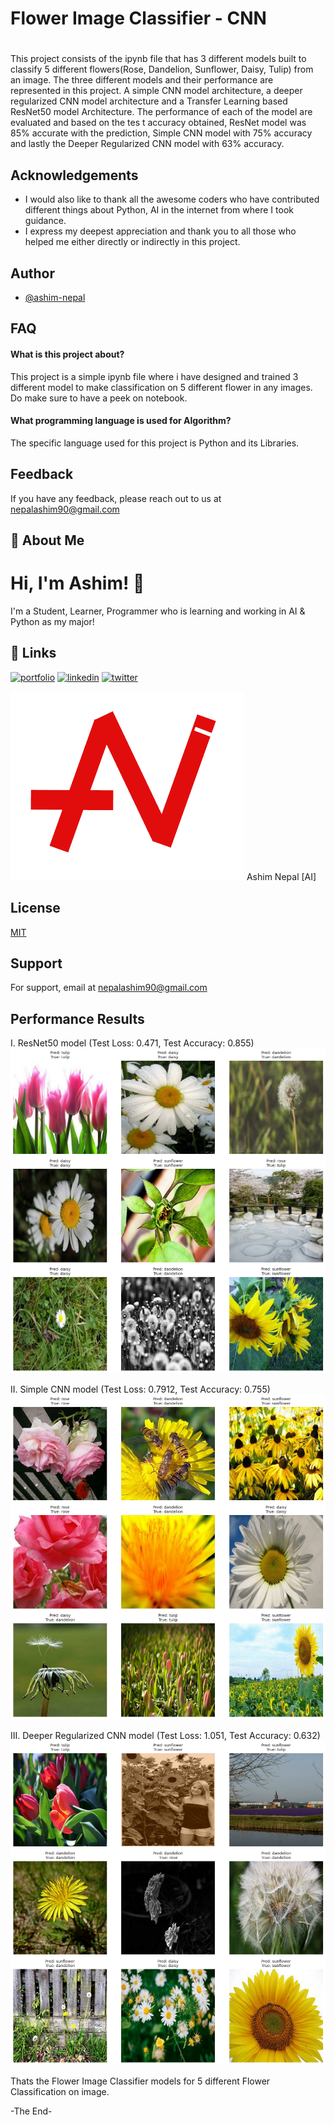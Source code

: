 # Flower Image Classifier - CNN
# 

This project consists of the ipynb file that has 3 different models built to classify 5 different flowers(Rose, Dandelion, Sunflower, Daisy, Tulip) from an image. The three different models and their performance are represented in this project. A simple CNN model architecture, a deeper regularized CNN model architecture and a Transfer Learning based ResNet50 model Architecture. The performance of each of the model are evaluated and based on the tes t accuracy obtained, ResNet model was 85% accurate with the prediction,  Simple CNN model with 75% accuracy and lastly the Deeper Regularized CNN model with 63% accuracy.




## Acknowledgements

- I would also like to thank all the awesome coders who have contributed different things about Python, AI in the internet from where I took guidance.
- I express my deepest appreciation and thank you to all those who helped me either directly or indirectly in this project.  


## Author

- [@ashim-nepal](https://www.github.com/ashim-nepal)

## FAQ

#### What is this project about?

This project is a simple ipynb file where i have designed and trained 3 different model to make classification on 5 different flower in any images. Do make sure to have a peek on notebook.


#### What programming language is used for Algorithm?

The specific language used for this project is Python and its Libraries.

## Feedback

If you have any feedback, please reach out to us at nepalashim90@gmail.com


## 🚀 About Me
# Hi, I'm Ashim! 👋
I'm a Student, Learner, Programmer who is learning and working in AI & Python as my major!



## 🔗 Links
[![portfolio](https://img.shields.io/badge/my_portfolio-000?style=for-the-badge&logo=ko-fi&logoColor=white)](https://ashimnepal.com.np/)
[![linkedin](https://img.shields.io/badge/linkedin-0A66C2?style=for-the-badge&logo=linkedin&logoColor=white)](https://www.linkedin.com/in/ashim-nepal)
[![twitter](https://img.shields.io/badge/twitter-1DA1F2?style=for-the-badge&logo=twitter&logoColor=white)](https://twitter.com/asnp_ash)

![Logo](https://github.com/ashim-nepal/images/blob/main/logoNewNobg.png?raw=true)
Ashim Nepal [AI]

## License

[MIT](https://choosealicense.com/licenses/mit/)

## Support

For support, email at nepalashim90@gmail.com


## Performance Results

I. ResNet50 model (Test Loss: 0.471, Test Accuracy: 0.855)
![app-1](https://github.com/ashim-nepal/Deep-Learning-Projects/blob/main/Flower%20Image%20Classifier%20-%20CNN/images/resnet50.png)

II. Simple CNN model (Test Loss: 0.7912, Test Accuracy: 0.755)
![app-2](https://github.com/ashim-nepal/Deep-Learning-Projects/blob/main/Flower%20Image%20Classifier%20-%20CNN/images/simple_cnn.png)

III. Deeper Regularized CNN model (Test Loss: 1.051, Test Accuracy: 0.632)
![app-3](https://github.com/ashim-nepal/Deep-Learning-Projects/blob/main/Flower%20Image%20Classifier%20-%20CNN/images/dr_cnn.png)


Thats the Flower Image Classifier models for 5 different Flower Classification on image.



-The End-


